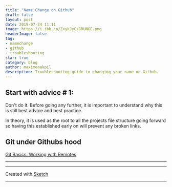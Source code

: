 ```yaml
---
title: "Name Change on Github"
draft: false
layout: post
date: 2019-07-24 11:11
image: https://i.ibb.co/ZxykJyC/GRUNGE.png
headerImage: false
tag:
- namechange
- github
- troubleshooting
star: true
category: blog
author: maximonakpil
description: Troubleshooting guide to changing your name on Github.
---
```


## Start with advice # 1:
Don't do it. Before going any further, it is important to understand why this is still best advice and best practice.

In theory, it is used as the root to all the projects file structure going forward so having this established early on will prevent any broken links.

## Git under Githubs hood
[Git Basics: Working with Remotes](https://git-scm.com/book/en/v2/Git-Basics-Working-with-Remotes)





***




***
Created with [Sketch](https://www.sketch.com/)



---
